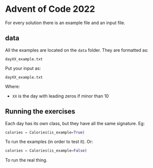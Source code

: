 # Advent of Code 2022

For every solution there is an example file and an input file.

## data

All the examples are located on the `data` folder. They are formatted as:

```
dayXX_example.txt
```

Put your input as: 

```
dayXX_example.txt
```

Where: 
 * `XX` is the day with leading zeros if minor than 10

## Running the exercises

Each day has its own class, but they have all the same signature. Eg:

```python
calories = Calories(is_example=True)
```

To run the examples (in order to test it). Or:

```python
calories = Calories(is_example=False)
```

To run the real thing.